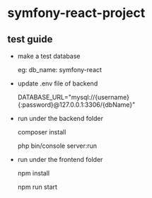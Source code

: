 # symfony-react-project

## test guide

- make a test database

  eg: db_name: symfony-react

- update .env file of backend

  DATABASE_URL="mysql://{username}{:password}@127.0.0.1:3306/{dbName}"

- run under the backend folder

  composer install

  php bin/console server:run

- run under the frontend folder

  npm install

  npm run start
